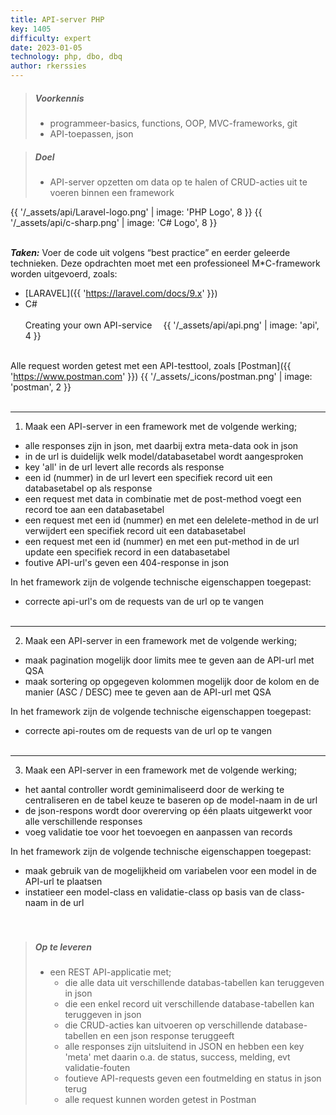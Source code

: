 ```yaml
---
title: API-server PHP
key: 1405
difficulty: expert
date: 2023-01-05
technology: php, dbo, dbq
author: rkerssies
---
```


> ##### Voorkennis
> * programmeer-basics, functions, OOP, MVC-frameworks, git
> * API-toepassen, json

> ##### Doel
> * API-server opzetten om data op te halen of CRUD-acties uit te voeren binnen een framework

{{ '/_assets/api/Laravel-logo.png' | image: 'PHP Logo', 8 }}
{{ '/_assets/api/c-sharp.png' | image: 'C# Logo', 8 }}
<br><br>

***Taken:***
Voer de code uit volgens “best practice” en eerder geleerde technieken.
Deze opdrachten moet met een professioneel M*C-framework worden uitgevoerd,
zoals:
* [LARAVEL]({{ 'https://laravel.com/docs/9.x'  }})
* C#
<br><br>
  Creating your own API-service &emsp;{{ '/_assets/api/api.png' | image: 'api', 4 }}
<br><br>

Alle request worden getest met een API-testtool, zoals [Postman]({{ 'https://www.postman.com'  }}) {{ '/_assets/_icons/postman.png' | image: 'postman', 2 }}
<br><br>
<hr>

1. Maak een API-server in een framework met de volgende werking;
* alle responses zijn in json, met daarbij extra meta-data ook in json
* in de url is duidelijk welk model/databasetabel wordt aangesproken
* key 'all' in de url levert alle records als response
* een id (nummer) in de url levert een specifiek record uit een databasetabel op als response
* een request met data in combinatie met de post-method voegt een record toe aan een databasetabel
* een request met een id (nummer) en met een delelete-method in de url verwijdert een specifiek record uit een databasetabel
* een request met een id (nummer) en met een put-method in de url update een specifiek record in een databasetabel
* foutive API-url's geven een 404-response in json

In het framework zijn de volgende technische eigenschappen toegepast:
* correcte api-url's om de requests van de url op te vangen
  <br><br>
<hr>

2. Maak een API-server in een framework met de volgende werking;
* maak pagination mogelijk door limits mee te geven aan de API-url met QSA
* maak sortering op opgegeven kolommen mogelijk door de kolom en de manier (ASC / DESC) mee te geven aan de API-url met QSA

In het framework zijn de volgende technische eigenschappen toegepast:
* correcte api-routes om de requests van de url op te vangen
<br><br>
<hr>

3. Maak een API-server in een framework met de volgende werking;
* het aantal controller wordt geminimaliseerd door de werking te centraliseren en de tabel keuze te baseren op de model-naam in de url
* de json-respons wordt door overerving op één plaats uitgewerkt voor alle verschillende responses
* voeg validatie toe voor het toevoegen en aanpassen van records

In het framework zijn de volgende technische eigenschappen toegepast:
* maak gebruik van de mogelijkheid om variabelen voor een model in de API-url te plaatsen
* instatieer een model-class en validatie-class op basis van de class-naam in de url   
  <br><br>

> ##### Op te leveren
> * een REST API-applicatie met;
>   * die alle data uit verschillende databas-tabellen kan teruggeven in json 
>   * die een enkel record uit verschillende database-tabellen kan teruggeven in json
>   * die CRUD-acties kan uitvoeren op verschillende database-tabellen en een json response teruggeeft
>   * alle responses zijn uitsluitend in JSON en hebben een key 'meta' met daarin o.a. de status, success, melding, evt validatie-fouten
>   * foutieve API-requests geven een foutmelding en status in json terug
>   * alle request kunnen worden getest in Postman

